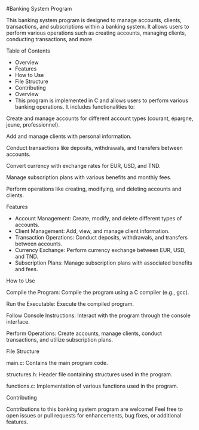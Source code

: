 #Banking System Program

This banking system program is designed to manage accounts, clients, transactions, and subscriptions within a banking system. It allows users to perform various operations such as creating accounts, managing clients, conducting transactions, and more

Table of Contents
- Overview
- Features
- How to Use
- File Structure
- Contributing
- Overview
- This program is implemented in C and allows users to perform various banking operations. It includes functionalities to:

Create and manage accounts for different account types (courant, épargne, jeune, professionnel).

Add and manage clients with personal information.

Conduct transactions like deposits, withdrawals, and transfers between accounts.

Convert currency with exchange rates for EUR, USD, and TND.

Manage subscription plans with various benefits and monthly fees.

Perform operations like creating, modifying, and deleting accounts and clients.

Features

- Account Management: Create, modify, and delete different types of accounts.
- Client Management: Add, view, and manage client information.
- Transaction Operations: Conduct deposits, withdrawals, and transfers between accounts.
- Currency Exchange: Perform currency exchange between EUR, USD, and TND.
- Subscription Plans: Manage subscription plans with associated benefits and fees.
  
How to Use

Compile the Program: Compile the program using a C compiler (e.g., gcc).

Run the Executable: Execute the compiled program.

Follow Console Instructions: Interact with the program through the console interface.

Perform Operations: Create accounts, manage clients, conduct transactions, and utilize subscription plans.

File Structure

main.c: Contains the main program code.

structures.h: Header file containing structures used in the program.

functions.c: Implementation of various functions used in the program.

Contributing

Contributions to this banking system program are welcome! Feel free to open issues or pull requests for enhancements, bug fixes, or additional features.
